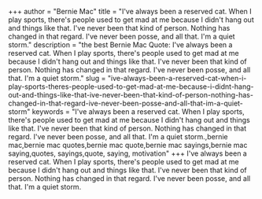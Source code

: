 +++
author = "Bernie Mac"
title = "I've always been a reserved cat. When I play sports, there's people used to get mad at me because I didn't hang out and things like that. I've never been that kind of person. Nothing has changed in that regard. I've never been posse, and all that. I'm a quiet storm."
description = "the best Bernie Mac Quote: I've always been a reserved cat. When I play sports, there's people used to get mad at me because I didn't hang out and things like that. I've never been that kind of person. Nothing has changed in that regard. I've never been posse, and all that. I'm a quiet storm."
slug = "ive-always-been-a-reserved-cat-when-i-play-sports-theres-people-used-to-get-mad-at-me-because-i-didnt-hang-out-and-things-like-that-ive-never-been-that-kind-of-person-nothing-has-changed-in-that-regard-ive-never-been-posse-and-all-that-im-a-quiet-storm"
keywords = "I've always been a reserved cat. When I play sports, there's people used to get mad at me because I didn't hang out and things like that. I've never been that kind of person. Nothing has changed in that regard. I've never been posse, and all that. I'm a quiet storm.,bernie mac,bernie mac quotes,bernie mac quote,bernie mac sayings,bernie mac saying,quotes, sayings,quote, saying, motivation"
+++
I've always been a reserved cat. When I play sports, there's people used to get mad at me because I didn't hang out and things like that. I've never been that kind of person. Nothing has changed in that regard. I've never been posse, and all that. I'm a quiet storm.
